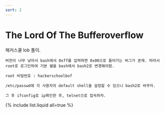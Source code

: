 ```yaml
---
sort: 2
---
```


# The Lord Of The Bufferoverflow

해커스쿨 lob 풀이.

```tip
버전이 너무 낮아서 bash에서 0xff를 입력하면 0x00으로 들어가는 버그가 존재. 따라서 root로 로그인하여 기본 쉘을 bash에서 bash2로 변경해야함.

root 비밀번호 : hackerschoolbof

/etc/passwd에 각 사용자의 default shell을 설정할 수 있으니 bash2로 바꾸자.

그 후 ifconfig로 ip확인한 후, telnet으로 접속하자.
```

{% include list.liquid all=true %}
